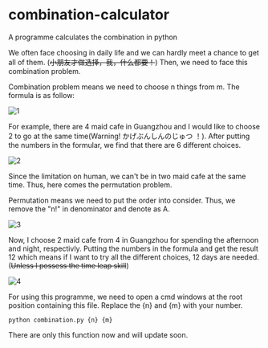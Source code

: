 # combination-calculator
A programme calculates the combination in python

We often face choosing in daily life and we can hardly meet a chance to get all of them. (~~小朋友才做选择，我，什么都要！~~) Then, we need to face this combination problem. 


Combination problem means we need to choose n things from m. The formula is as follow:


![1](http://latex.codecogs.com/svg.latex?C^n_m=\frac{m!}{n!(m-n)!})


For example, there are 4 maid cafe in Guangzhou and I would like to choose 2 to go at the same time(Warning! かげぶんしんのじゅつ ！). After putting the numbers in the formular, we find that there are 6 different choices.


![2](http://latex.codecogs.com/svg.latex?C_{4}^{2}=\frac{4!}{2!2!}={6})


Since the limitation on human, we can't be in two maid cafe at the  same time. Thus, here comes the permutation problem. 


Permutation means we need to put the order into consider. Thus, we remove the "n!" in denominator and denote as A.


![3](http://latex.codecogs.com/svg.latex?A^n_m=\frac{m!}{(m-n)!})


Now, I choose 2 maid cafe from 4 in Guangzhou for spending the afternoon and night, respectivly. Putting the numbers in the formula and get the result 12 which means if I want to try all the different choices, 12 days are needed. (~~Unless I possess the time leap skill~~)


![4](http://latex.codecogs.com/svg.latex?A^n_m=\frac{4!}{(2)!}=12)


For using this programme, we need to open a cmd windows at the root position containing this file. Replace the {n} and {m} with your number.


    python combination.py {n} {m}
    
    
There are only this function now and will update soon.
